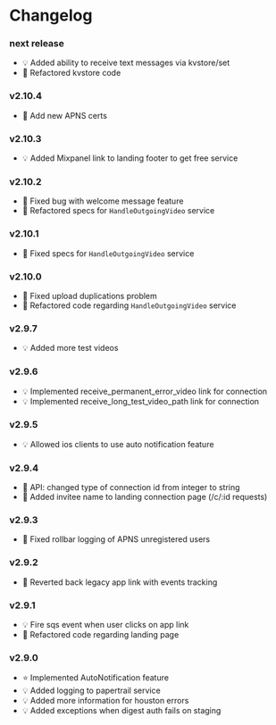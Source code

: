 # Changelog

### next release
- :bulb: Added ability to receive text messages via kvstore/set
- :hammer: Refactored kvstore code

### v2.10.4
- :hammer: Add new APNS certs

### v2.10.3
- :bulb: Added Mixpanel link to landing footer to get free service

### v2.10.2
- :hammer: Fixed bug with welcome message feature
- :hammer: Refactored specs for `HandleOutgoingVideo` service

### v2.10.1
- :hammer: Fixed specs for `HandleOutgoingVideo` service

### v2.10.0
- :hammer: Fixed upload duplications problem
- :hammer: Refactored code regarding `HandleOutgoingVideo` service

### v2.9.7
- :bulb: Added more test videos

### v2.9.6
- :bulb: Implemented receive_permanent_error_video link for connection
- :bulb: Implemented receive_long_test_video_path link for connection

### v2.9.5
- :bulb: Allowed ios clients to use auto notification feature

### v2.9.4
- :hammer: API: changed type of connection id from integer to string
- :hammer: Added invitee name to landing connection page (/c/:id requests)

### v2.9.3
- :hammer: Fixed rollbar logging of APNS unregistered users

### v2.9.2
- :hammer: Reverted back legacy app link with events tracking

### v2.9.1
- :bulb: Fire sqs event when user clicks on app link
- :hammer: Refactored code regarding landing page

### v2.9.0
- :star: Implemented AutoNotification feature
- :bulb: Added logging to papertrail service
- :bulb: Added more information for houston errors
- :bulb: Added exceptions when digest auth fails on staging
